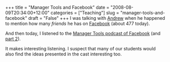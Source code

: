 +++
title = "Manager Tools and Facebook"
date = "2008-08-09T20:34:00+12:00"
categories = ["Teaching"]
slug = "manager-tools-and-facebook"
draft = "False"
+++
I was talking with [Andrew](https://www.andrewisgettingfit.com) when he
happened to mention how many _friends_ he has on
[Facebook](https://www.facebook.com/profile.php?id=647536402) (about 477
today).

And then today, I listened to the [Manager Tools podcast of
Facebook](https://www.manager-tools.com/2008/07/the-myspace-cast-part-1-of-2/)
(and [part
2](https://www.manager-tools.com/2008/07/the-myspace-cast-part-2-of-2/)).

It makes interesting listening. I suspect that many of our students
would also find the ideas presented in the cast interesting too.

